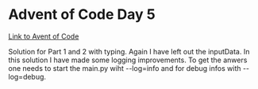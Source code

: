 # Advent of Code Day 5
[Link to Avent of Code](https://adventofcode.com/)

Solution for Part 1 and 2 with typing. Again I have left out the inputData.
In this solution I have made some logging improvements. To get the anwers one
needs to start the main.py wiht --log=info and for debug
infos with --log=debug.
